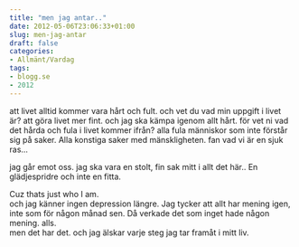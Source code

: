 ```yaml
---
title: "men jag antar.."
date: 2012-05-06T23:06:33+01:00
slug: men-jag-antar
draft: false
categories:
- Allmänt/Vardag
tags:
- blogg.se
- 2012
---
```

att livet alltid kommer vara hårt och fult. och vet du vad min uppgift i livet är? att göra livet mer fint. och jag ska kämpa igenom allt hårt. för vet ni vad det hårda och fula i livet kommer ifrån? alla fula människor som inte förstår sig på saker. Alla konstiga saker med mänskligheten. fan vad vi är en sjuk ras...  
  
  
jag går emot oss. jag ska vara en stolt, fin sak mitt i allt det här.. En glädjespridre och inte en fitta.  
  
  
Cuz thats just who I am.  
och jag känner ingen depression längre. Jag tycker att allt har mening igen, inte som för någon månad sen. Då verkade det som inget hade någon mening. alls.  
men det har det. och jag älskar varje steg jag tar framåt i mitt liv.